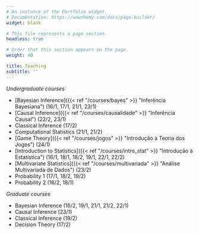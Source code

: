 ```yaml
---
# An instance of the Portfolio widget.
# Documentation: https://wowchemy.com/docs/page-builder/
widget: blank

# This file represents a page section.
headless: true

# Order that this section appears on the page.
weight: 40

title: Teaching
subtitle: ''
---
```


*Undergraduate courses*
- [Bayesian Inference]({{< ref "/courses/bayes" >}} "Inferência Bayesiana") (16/1, 17/1, 21/1, 23/1)
- [Causal Inference]({{< ref "/courses/causalidade" >}} "Inferência Causal") (22/2, 23/1)
- Classical Inference (17/2)
- Computational Statistics (21/1, 21/2)
- [Game Theory]({{< ref "/courses/jogos" >}} "Introdução à Teoria dos Jogos") (24/1)
- [Introduction to Statistics]({{< ref "/courses/intro_stat" >}} "Introdução à Estatística") (16/1, 18/1, 18/2, 19/1, 22/1, 22/2)
- [Multivariate Statistics]({{< ref "/courses/multivariada" >}} "Análise Multivariada de Dados") (23/2)
- Probability 1 (17/1, 18/2, 19/2)
- Probability 2 (16/2, 18/1)

*Graduate courses*
- Bayesian Inference (16/2, 19/1, 21/1, 21/2, 22/1)
- Causal Inference (23/1)
- Classical Inference (19/2)
- Decision Theory (17/2)
